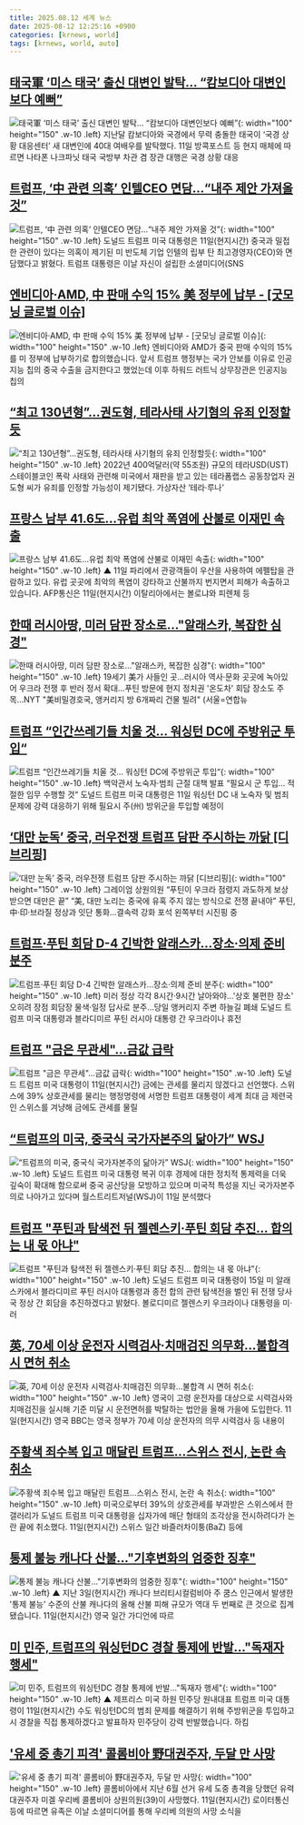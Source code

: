 ```yaml
---
title: 2025.08.12 세계 뉴스
date: 2025-08-12 12:25:16 +0900
categories: [krnews, world]
tags: [krnews, world, auto]
---
```

## [태국軍 ‘미스 태국’ 출신 대변인 발탁... “캄보디아 대변인보다 예뻐”](https://n.news.naver.com/mnews/article/023/0003922431)

![태국軍 ‘미스 태국’ 출신 대변인 발탁... “캄보디아 대변인보다 예뻐”](https://mimgnews.pstatic.net/image/origin/023/2025/08/11/3922431.jpg?type=nf220_150){: width="100" height="150" .w-10 .left}
지난달 캄보디아와 국경에서 무력 충돌한 태국이 ‘국경 상황 대응센터’ 새 대변인에 40대 여배우를 발탁했다. 11일 방콕포스트 등 현지 매체에 따르면 나타폰 나크파닛 태국 국방부 차관 겸 장관 대행은 국경 상황 대응

## [트럼프, ‘中 관련 의혹’ 인텔CEO 면담…“내주 제안 가져올 것”](https://n.news.naver.com/mnews/article/029/0002974753)

![트럼프, ‘中 관련 의혹’ 인텔CEO 면담…“내주 제안 가져올 것”](https://mimgnews.pstatic.net/image/origin/029/2025/08/12/2974753.jpg?type=nf220_150){: width="100" height="150" .w-10 .left}
도널드 트럼프 미국 대통령은 11일(현지시간) 중국과 밀접한 관련이 있다는 의혹이 제기된 미 반도체 기업 인텔의 립부 탄 최고경영자(CEO)와 면담했다고 밝혔다. 트럼프 대통령은 이날 자신이 설립한 소셜미디어(SNS

## [엔비디아·AMD, 中 판매 수익 15% 美 정부에 납부 - [굿모닝 글로벌 이슈]](https://n.news.naver.com/mnews/article/215/0001219716)

![엔비디아·AMD, 中 판매 수익 15% 美 정부에 납부 - [굿모닝 글로벌 이슈]](https://mimgnews.pstatic.net/image/origin/215/2025/08/12/1219716.jpg?type=nf220_150){: width="100" height="150" .w-10 .left}
엔비디아와 AMD가 중국 판매 수익의 15%를 미 정부에 납부하기로 합의했습니다. 앞서 트럼프 행정부는 국가 안보를 이유로 인공지능 칩의 중국 수출을 금지한다고 했었는데 이후 하워드 러트닉 상무장관은 인공지능 칩의

## [“최고 130년형”…권도형, 테라사태 사기혐의 유죄 인정할듯](https://n.news.naver.com/mnews/article/018/0006087632)

![“최고 130년형”…권도형, 테라사태 사기혐의 유죄 인정할듯](https://mimgnews.pstatic.net/image/origin/018/2025/08/12/6087632.jpg?type=nf220_150){: width="100" height="150" .w-10 .left}
2022년 400억달러(약 55조원) 규모의 테라USD(UST) 스테이블코인 폭락 사태와 관련해 미국에서 재판을 받고 있는 테라폼랩스 공동창업자 권도형 씨가 유죄를 인정할 가능성이 제기됐다. 가상자산 ‘테라·루나’

## [프랑스 남부 41.6도…유럽 최악 폭염에 산불로 이재민 속출](https://n.news.naver.com/mnews/article/055/0001283151)

![프랑스 남부 41.6도…유럽 최악 폭염에 산불로 이재민 속출](https://mimgnews.pstatic.net/image/origin/055/2025/08/12/1283151.jpg?type=nf220_150){: width="100" height="150" .w-10 .left}
▲ 11일 파리에서 관광객들이 우산을 사용하여 에펠탑을 관람하고 있다. 유럽 곳곳에 최악의 폭염이 강타하고 산불까지 번지면서 피해가 속출하고 있습니다. AFP통신은 11일(현지시간) 이탈리아에서는 볼로냐와 피렌체 등

## [한때 러시아땅, 미러 담판 장소로…"알래스카, 복잡한 심경"](https://n.news.naver.com/mnews/article/001/0015558959)

![한때 러시아땅, 미러 담판 장소로…"알래스카, 복잡한 심경"](https://mimgnews.pstatic.net/image/origin/001/2025/08/11/15558959.jpg?type=nf220_150){: width="100" height="150" .w-10 .left}
19세기 美가 사들인 곳…러시아 역사·문화 곳곳에 녹아있어 우크라 전쟁 후 반러 정서 확대…푸틴 방문에 현지 정치권 '온도차' 회담 장소도 주목…NYT "美비밀경호국, 앵커리지 방 6개짜리 건물 빌려" (서울=연합뉴

## [트럼프 “인간쓰레기들 치울 것… 워싱턴 DC에 주방위군 투입“](https://n.news.naver.com/mnews/article/023/0003922497)

![트럼프 “인간쓰레기들 치울 것… 워싱턴 DC에 주방위군 투입“](https://mimgnews.pstatic.net/image/origin/023/2025/08/11/3922497.jpg?type=nf220_150){: width="100" height="150" .w-10 .left}
백악관서 노숙자·범죄 근절 대책 발표 “필요시 군 투입… 적절한 임무 수행할 것“ 도널드 트럼프 미국 대통령은 11일 워싱턴 DC 내 노숙자 및 범죄 문제에 강력 대응하기 위해 필요시 주(州) 방위군을 투입할 예정이

## [‘대만 눈독’ 중국, 러우전쟁 트럼프 담판 주시하는 까닭 [디브리핑]](https://n.news.naver.com/mnews/article/016/0002512702)

![‘대만 눈독’ 중국, 러우전쟁 트럼프 담판 주시하는 까닭 [디브리핑]](https://mimgnews.pstatic.net/image/origin/016/2025/08/11/2512702.jpg?type=nf220_150){: width="100" height="150" .w-10 .left}
그레이엄 상원의원 “푸틴이 우크라 점령지 과도하게 보상받으면 대만은 끝” “美, 대만 노리는 중국에 유혹 주지 않는 방식으로 전쟁 끝내야” 푸틴, 中·印·브라질 정상과 잇단 통화…결속력 강화 포석 왼쪽부터 시진핑 중

## [트럼프·푸틴 회담 D-4 긴박한 알래스카…장소·의제 준비 분주](https://n.news.naver.com/mnews/article/001/0015560920)

![트럼프·푸틴 회담 D-4 긴박한 알래스카…장소·의제 준비 분주](https://mimgnews.pstatic.net/image/origin/001/2025/08/12/15560920.jpg?type=nf220_150){: width="100" height="150" .w-10 .left}
미러 정상 각각 8시간·9시간 날아와야…'상호 불편한 장소' 오히려 장점 회담장 물색·일정 답사로 분주…당일 앵커리지 주변 하늘길 폐쇄 도널드 트럼프 미국 대통령과 블라디미르 푸틴 러시아 대통령 간 우크라이나 휴전

## [트럼프 "금은 무관세"…금값 급락](https://n.news.naver.com/mnews/article/014/0005390166)

![트럼프 "금은 무관세"…금값 급락](https://mimgnews.pstatic.net/image/origin/014/2025/08/12/5390166.jpg?type=nf220_150){: width="100" height="150" .w-10 .left}
도널드 트럼프 미국 대통령이 11일(현지시간) 금에는 관세를 물리지 않겠다고 선언했다. 스위스에 39% 상호관세를 물리는 행정명령에 서명한 트럼프 대통령이 세계 최대 금 제련국인 스위스를 겨냥해 금에도 관세를 물릴

## [“트럼프의 미국, 중국식 국가자본주의 닮아가” WSJ](https://n.news.naver.com/mnews/article/003/0013416495)

![“트럼프의 미국, 중국식 국가자본주의 닮아가” WSJ](https://mimgnews.pstatic.net/image/origin/003/2025/08/12/13416495.jpg?type=nf220_150){: width="100" height="150" .w-10 .left}
도널드 트럼프 미국 대통령 복귀 이후 경제에 대한 정치적 통제력을 더욱 깊숙이 확대해 함으로써 중국 공산당을 모방하고 있으며 미국적 특성을 지닌 국가자본주의로 나아가고 있다며 월스트리트저널(WSJ)이 11일 분석했다

## [트럼프 "푸틴과 탐색전 뒤 젤렌스키·푸틴 회담 추진… 합의는 내 몫 아냐"](https://n.news.naver.com/mnews/article/469/0000881065)

![트럼프 "푸틴과 탐색전 뒤 젤렌스키·푸틴 회담 추진… 합의는 내 몫 아냐"](https://mimgnews.pstatic.net/image/origin/469/2025/08/12/881065.jpg?type=nf220_150){: width="100" height="150" .w-10 .left}
도널드 트럼프 미국 대통령이 15일 미 알래스카에서 블라디미르 푸틴 러시아 대통령과 종전 합의 관련 탐색전을 벌인 뒤 전쟁 당사국 정상 간 회담을 추진하겠다고 밝혔다. 볼로디미르 젤렌스키 우크라이나 대통령을 미·러

## [英, 70세 이상 운전자 시력검사·치매검진 의무화…불합격 시 면허 취소](https://n.news.naver.com/mnews/article/014/0005390404)

![英, 70세 이상 운전자 시력검사·치매검진 의무화…불합격 시 면허 취소](https://mimgnews.pstatic.net/image/origin/014/2025/08/12/5390404.jpg?type=nf220_150){: width="100" height="150" .w-10 .left}
영국이 고령 운전자를 대상으로 시력검사와 치매검진을 실시해 기준 미달 시 운전면허를 박탈하는 법안을 올해 가을에 도입한다. 11일(현지시간) 영국 BBC는 영국 정부가 70세 이상 운전자의 의무 시력검사 등 내용이

## [주황색 죄수복 입고 매달린 트럼프…스위스 전시, 논란 속 취소](https://n.news.naver.com/mnews/article/009/0005539903)

![주황색 죄수복 입고 매달린 트럼프…스위스 전시, 논란 속 취소](https://mimgnews.pstatic.net/image/origin/009/2025/08/12/5539903.jpg?type=nf220_150){: width="100" height="150" .w-10 .left}
미국으로부터 39%의 상호관세를 부과받은 스위스에서 한 갤러리가 도널드 트럼프 미국 대통령을 십자가에 매단 형태의 조각상을 전시하려다가 논란 끝에 취소했다. 11일(현지시간) 스위스 일간 바즐러차이퉁(BaZ) 등에

## [통제 불능 캐나다 산불…"기후변화의 엄중한 징후"](https://n.news.naver.com/mnews/article/055/0001283153)

![통제 불능 캐나다 산불…"기후변화의 엄중한 징후"](https://mimgnews.pstatic.net/image/origin/055/2025/08/12/1283153.jpg?type=nf220_150){: width="100" height="150" .w-10 .left}
▲ 지난 3일(현지시간) 캐나다 브리티시컬럼비아 주 쿰스 인근에서 발생한 '통제 불능' 수준의 산불 캐나다의 올해 산불 피해 규모가 역대 두 번째로 큰 것으로 집계됐습니다. 11일(현지시간) 영국 일간 가디언에 따르

## [미 민주, 트럼프의 워싱턴DC 경찰 통제에 반발…"독재자 행세"](https://n.news.naver.com/mnews/article/055/0001283123)

![미 민주, 트럼프의 워싱턴DC 경찰 통제에 반발…"독재자 행세"](https://mimgnews.pstatic.net/image/origin/055/2025/08/12/1283123.jpg?type=nf220_150){: width="100" height="150" .w-10 .left}
▲ 제프리스 미국 하원 민주당 원내대표 트럼프 미국 대통령이 11일(현지시간) 수도 워싱턴DC의 범죄 문제를 해결하기 위해 주방위군을 투입하고 시 경찰을 직접 통제하겠다고 발표하자 민주당이 강력 반발했습니다. 하킴

## ['유세 중 총기 피격' 콜롬비아 野대권주자, 두달 만 사망](https://n.news.naver.com/mnews/article/421/0008422701)

!['유세 중 총기 피격' 콜롬비아 野대권주자, 두달 만 사망](https://mimgnews.pstatic.net/image/origin/421/2025/08/11/8422701.jpg?type=nf220_150){: width="100" height="150" .w-10 .left}
콜롬비아에서 지난 6월 선거 유세 도중 총격을 당했던 유력 대권주자 미겔 우리베 콜롬비아 상원의원(39)이 사망했다. 11일(현지시간) 로이터통신 등에 따르면 유족은 이날 소셜미디어를 통해 우리베 의원의 사망 소식을

